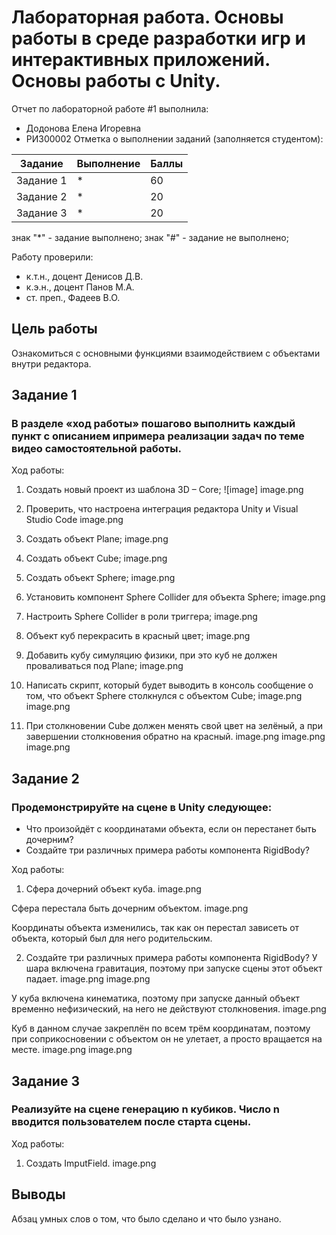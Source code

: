# Лабораторная работа. Основы работы в среде разработки игр и интерактивных приложений. Основы работы c Unity.
Отчет по лабораторной работе #1 выполнила:
- Додонова Елена Игоревна
- РИ300002
Отметка о выполнении заданий (заполняется студентом):

| Задание | Выполнение | Баллы |
| ------ | ------ | ------ |
| Задание 1 | * | 60 |
| Задание 2 | * | 20 |
| Задание 3 | * | 20 |

знак "*" - задание выполнено; знак "#" - задание не выполнено;

Работу проверили:
- к.т.н., доцент Денисов Д.В.
- к.э.н., доцент Панов М.А.
- ст. преп., Фадеев В.О.

## Цель работы
Ознакомиться с основными функциями взаимодействием с объектами внутри редактора.

## Задание 1
### В разделе «ход работы» пошагово выполнить каждый пункт с описанием ипримера реализации задач по теме видео самостоятельной работы.
Ход работы:
1) Создать новый проект из шаблона 3D – Core;
![image] image.png 

2) Проверить, что настроена интеграция редактора Unity и Visual Studio Code
image.png

3) Создать объект Plane;
image.png

4) Создать объект Cube;
image.png

5) Создать объект Sphere;
image.png

6) Установить компонент Sphere Collider для объекта Sphere;
image.png

7) Настроить Sphere Collider в роли триггера;
image.png

8) Объект куб перекрасить в красный цвет;
image.png

9) Добавить кубу симуляцию физики, при это куб не должен проваливаться под Plane;
image.png

10) Написать скрипт, который будет выводить в консоль сообщение о том,
что объект Sphere столкнулся с объектом Cube;
image.png
image.png

11) При столкновении Cube должен менять свой цвет на зелёный, а при
завершении столкновения обратно на красный.
image.png
image.png
image.png

## Задание 2
### Продемонстрируйте на сцене в Unity следующее:
- Что произойдёт с координатами объекта, если он перестанет быть
дочерним?
- Создайте три различных примера работы компонента RigidBody?

Ход работы:
1) Сфера дочерний объект куба.
image.png

Сфера перестала быть дочерним объектом.
image.png

Координаты объекта изменились, так как он перестал зависеть от объекта, который был для него родительским.


2) Создайте три различных примера работы компонента RigidBody?
У шара включена гравитация, поэтому при запуске сцены этот объект падает.
image.png
image.png

У куба включена кинематика, поэтому при запуске данный объект временно нефизический, на него не действуют столкновения.
image.png

Куб в данном случае закреплён по всем трём координатам, поэтому при соприкосновении с объектом он не улетает, а просто вращается на месте.
image.png
image.png

## Задание 3
### Реализуйте на сцене генерацию n кубиков. Число n вводится пользователем после старта сцены.
 Ход работы:
 1) Создать ImputField.
 image.png






## Выводы

Абзац умных слов о том, что было сделано и что было узнано.

